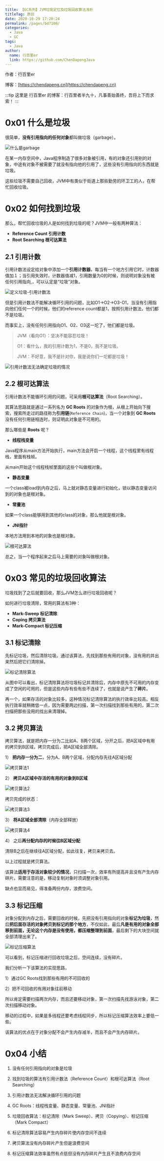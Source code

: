 ```yaml
---
title: 【GC系列】JVM垃圾定位及垃圾回收算法浅析
titleTag: 原创
date: 2020-10-29 17:20:24
permalink: /pages/bd7100/
categories: 
  - Java
  - GC
tags: 
  - Java
author: 
  name: 行百里er
  link: https://github.com/ChenDapengJava
---
```


作者：行百里er

博客：[https://chendapeng.cn](https://chendapeng.cn)

:::tip
这里是 行百里er 的博客：行百里者半九十，凡事善始善终，吾将上下而求索！
:::


# 0x01 什么是垃圾

很简单，**没有引用指向的任何对象**都叫做垃圾（garbage）。

![什么是garbage](https://p3-juejin.byteimg.com/tos-cn-i-k3u1fbpfcp/1369756d9d254436bfbf0649b6067f6b~tplv-k3u1fbpfcp-zoom-in-crop-mark:3024:0:0:0.awebp)

在某一内存空间中，Java程序制造了很多对象被引用，有的对象还引用别的对象，中途有对象不被需要了就没有指向他的引用了，这些没有引用指向的东西就是垃圾。

这些垃圾不需要自己回收，JVM中有类似于街道上那些勤劳的环卫工的人，在帮忙回收垃圾。

<!-- more -->

# 0x02 如何找到垃圾

那么，帮忙回收垃圾的人是如何找到垃圾的呢？JVM中一般有两种算法：
- **Reference Count 引用计数**
- **Root Searching 根可达算法**

## 2.1 引用计数

引用计数法设定给对象中添加一个**引用计数器**，每当有一个地方引用它时，计数器值加１；当引用失效时，计数器值减1，引用数量为0的时候，则说明对象没有被任何引用指向,，可以认定是“垃圾”对象。

![定义垃圾-引用计数法](https://p3-juejin.byteimg.com/tos-cn-i-k3u1fbpfcp/52976e1abdcc4689b35816b531c70f6b~tplv-k3u1fbpfcp-zoom-in-crop-mark:3024:0:0:0.awebp)

但是引用计数法不能解决循环引用的问题，比如O1->O2->O3-O1，当没有引用指向他们任何一个的时候，他们的reference count都是1，按照引用计数法，他们都不是垃圾。

而事实上，没有任何引用指向O1、O2、O3这一坨了，他们都是垃圾。

> JVM（看向O1）：坚决不能容忍垃圾！
>
> O1：看什么，我的引用计数为1，不是0，我不是垃圾。
>
> JVM：不好意，我不是针对你，我是说你们一坨都是垃圾！

![引用计数法无法确定垃圾的情况](https://p3-juejin.byteimg.com/tos-cn-i-k3u1fbpfcp/63f646c6510f4c5a9f18edd6e0cb4e40~tplv-k3u1fbpfcp-zoom-in-crop-mark:3024:0:0:0.awebp)

## 2.2 根可达算法

引用计数法不能循环引用的问题，可采用**根可达算法**（Root Searching）。

其算法思路就是通过一系列名为 **GC Roots** 的对象作为根，从根上开始向下搜索，搜索所走过的路径称为**引用链**(`Reference Chain`)，当一个对象到 **GC Roots** 没有任何引用链相连时，则证明此对象是不可用的。

那么哪些是 **Roots** 呢？

- **线程栈变量**

Java程序从main方法开始执行，main方法会开启一个线程，这个线程里有线程栈，里面有栈帧。

从main开始这个线程栈帧里面的这些个叫做根对象。

- **静态变量**

一个class被load到内存之后，马上就对静态变量进行初始化，锁以静态变量访问到的对象也是根对象。

- **常量池**

如果一个class能够用到其他的class的对象，那么他就是根对象。

- **JNI指针**

本地方法用到本地的对象也是根对象。

![根可达算法](https://p3-juejin.byteimg.com/tos-cn-i-k3u1fbpfcp/1a6f0d74858541bd9724040a3988bc30~tplv-k3u1fbpfcp-zoom-in-crop-mark:3024:0:0:0.awebp)

总之，当一个程序起来之后马上需要的对象叫做根对象。

# 0x03 常见的垃圾回收算法

垃圾找到了之后就要回收，那么JVM怎么进行垃圾回收呢？

如何进行垃圾清除，常用的算法有3种：

- **Mark-Sweep 标记清除**
- **Coping 拷贝算法**
- **Mark-Compact 标记压缩**

## 3.1 标记清除

先标记垃圾，然后清除垃圾。通过该算法，先找到那些有用的对象，没有用的并出来然后把它们清除掉。

![标记清除算法](https://p3-juejin.byteimg.com/tos-cn-i-k3u1fbpfcp/deb97092fdbf4e86bb753b609e9ff131~tplv-k3u1fbpfcp-zoom-in-crop-mark:3024:0:0:0.awebp)

从图中可以看出，标记清除算法将垃圾标记并清除后，内存中原先不可用的内存变成了空闲的可用的，但是这些内存有些有些不连续了，也就是说产生了**碎片**。

再一个，如果存活的对象比较多，这种情况标记清除算法的执行效率比较高。相反执行效率就稍微低一点，因为需要两边扫描，第一次扫描找到那些有用的，第二次扫描把那些没用的找出来清理掉。

## 3.2 拷贝算法

拷贝算法，就是把内存一分为二比如A、B两个区域，分开之后，把A区域中有用的拷贝到B区域，拷贝完成后，把A区域全部清除。

1） **把内存一分为二**，分为A、B两个区域，分配内存先往A区域分配

![拷贝算法1](https://p3-juejin.byteimg.com/tos-cn-i-k3u1fbpfcp/2403717375cc43a49fd5e209a47554da~tplv-k3u1fbpfcp-zoom-in-crop-mark:3024:0:0:0.awebp)

2） **拷贝A区域中存活的有用的对象到B区域**

![拷贝算法2](https://p3-juejin.byteimg.com/tos-cn-i-k3u1fbpfcp/73781ae3c0bd4f9eac9f9a07e4ffc1c7~tplv-k3u1fbpfcp-zoom-in-crop-mark:3024:0:0:0.awebp)

拷贝完成的状态：

![拷贝算法3](https://p3-juejin.byteimg.com/tos-cn-i-k3u1fbpfcp/159e425fdb524cc1ac056895f16ef93a~tplv-k3u1fbpfcp-zoom-in-crop-mark:3024:0:0:0.awebp)

3） **将A区域全部清除**（内存全部释放）

![拷贝算法4](https://p3-juejin.byteimg.com/tos-cn-i-k3u1fbpfcp/4ff4a0157e9d43c8b2fdb014a991f4c2~tplv-k3u1fbpfcp-zoom-in-crop-mark:3024:0:0:0.awebp)

4） 之后**再分配内存的时候往B区域分配**

清除B之后在继续往A区域分配，如此往复，拷贝来拷贝去。

以上过程就是拷贝算法。

该算法**适用于存活对象较少的情况**，只扫描一次，效率有所提高并且没有产生内存碎片。需要注意的是，移动复制对象时须调整对象引用。

缺点也显而易见，得准备两份内存，浪费空间。

## 3.3 标记压缩

对象分配到内存之后，需要回收的时候，先把没有引用指向的对象**标记为垃圾**，然后**把后面存活的对象拷贝到标记的那个地方**，不仅如此，最后**凡是有用的对象全部移到前面，无论这个内存是没有使用，都压缩整理到前面**，最后剩下的大块空间就全部清理出来了。

![标记压缩算法](https://p3-juejin.byteimg.com/tos-cn-i-k3u1fbpfcp/50fb74d4cc3f458d993c4a947777235a~tplv-k3u1fbpfcp-zoom-in-crop-mark:3024:0:0:0.awebp)

可以看到，标记压缩进行回收垃圾之后，空间连续，没有碎片。

我们分析一下该算法的实现思路，

1）通过GC Roots找到那些有用的不可回收的

2）把不可回收的有用对象往前移动

所以肯定需要扫描两次内存，而且还要移动对象，第一次扫描先找游泳对象，第二次扫描移动对象。

移动的过程中，如果是多线程还要考虑线程同步，所以标记压缩算法效率上要低一些。

该算法的优点在于对象分配不会产生内存减半，而且不会产生内存碎片。

# 0x04 小结

1. 没有任何引用指向的对象是垃圾


2. 找到垃圾的算法有引用计数法（Reference Count）和根可达算法（Root Searching）


3. 引用计数法无法解决循环引用的问题


4. GC Roots：线程栈变量、静态变量、常量池、JNI指针


5. 垃圾回收算法：标记清除（Mark Sweep）、拷贝（Copying）、标记压缩（Mark Compact）


6. 标记清除算法容易产生内存碎片使内存空间不连续


7. 拷贝算法没有内存碎片产生但是浪费空间


8. 标记压缩算法效率虽然有点低但没有内存碎片产生且不浪费内存空间

